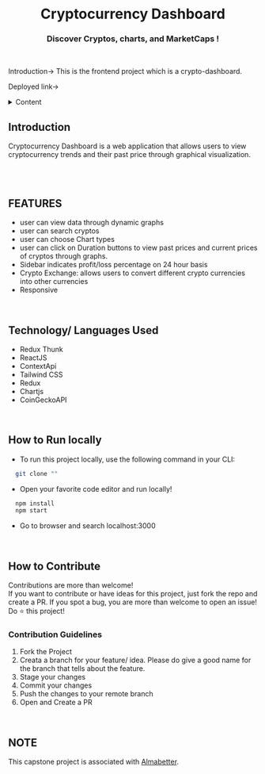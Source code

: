 <h1 align="center">
  <br />
  Cryptocurrency Dashboard
  <h3 align="center">
    Discover Cryptos, charts, and MarketCaps !
</h3>

<br/>

Introduction-> This is the frontend project which is a crypto-dashboard.

Deployed link->

<details>
    <summary>Content</summary>
    <ol>
        <li><a href="#introduction">Introduction</a></li>
        <li><a href="#features">Features</a></li>
        <li><a href="#technology-languages-used">Technology/ Languages Used</a></li>
        <li><a href="#how-to-run-locally">How to Run Locally</a></li>
        <li><a href="#how-to-contribute">How to Contribute</a></li>
    </ol>
</details>

## **Introduction**

<p>
    Cryptocurrency Dashboard is a web application that allows users to view cryptocurrency trends and their past price through graphical visualization.</p>
<br />

<br />
<!-- FEATURES -->

## **FEATURES**

- user can view data through dynamic graphs
- user can search cryptos
- user can choose Chart types
- user can click on Duration buttons to view past prices and current prices of cryptos through graphs.
- Sidebar indicates profit/loss percentage on 24 hour basis
- Crypto Exchange: allows users to convert different crypto currencies into other currencies
- Responsive

<br />

## **Technology/ Languages Used**

- Redux Thunk
- ReactJS
- ContextApi
- Tailwind CSS
- Redux
- Chartjs
- CoinGeckoAPI

<br />
<!-- HOW TO RUN LOCALLY -->

## **How to Run locally**

- To run this project locally, use the following command in your CLI:

```bash
  git clone ""
```

- Open your favorite code editor and run locally!

```bash
  npm install
  npm start
```

- Go to browser and search localhost:3000

<br />
<!-- CONTRIBUTING -->

## **How to Contribute**

Contributions are more than welcome! <br />
If you want to contribute or have ideas for this project, just fork the repo and create a PR. If you spot a bug, you are more than welcome to open an issue! Do ⭐ this project!

### Contribution Guidelines

1. Fork the Project
2. Creata a branch for your feature/ idea. Please do give a good name for the branch that tells about the feature.
3. Stage your changes
4. Commit your changes
5. Push the changes to your remote branch
6. Open and Create a PR

<br />
  
## NOTE
  <p> This capstone project is associated with <a href="https://www.almabetter.com">Almabetter</a>.</p>
